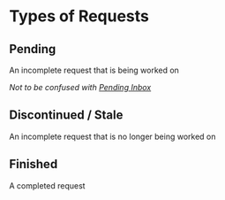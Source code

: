# Types of Requests

## Pending

An incomplete request that is being worked on

_Not to be confused with [Pending Inbox](./inbox-types.md)_

## Discontinued / Stale

An incomplete request that is no longer being worked on

## Finished

A completed request
